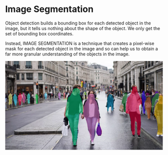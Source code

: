 # Image Segmentation

Object detection builds a bounding box for each detected object in the image, but it tells us nothing about the shape of the object. We only get the set of bounding box coordinates.

Instead, IMAGE SEGMENTATION is a technique that creates a pixel-wise mask for each detected object in the image and so can help us to obtain a far more granular understanding of the objects in the image.

![alt text](https://github.com/buropas/Image_Segmentation/blob/main/out_segm.png?raw=true)

